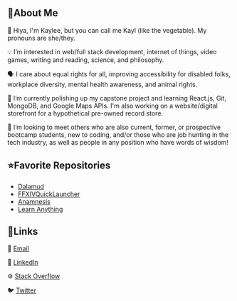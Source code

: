 ## 📍About Me
🥬 Hiya, I'm Kaylee, but you can call me Kayl (like the vegetable). My pronouns are she/they.

💡 I’m interested in web/full stack development, internet of things, video games, writing and reading, science, and philosophy.

🗣️ I care about equal rights for all, improving accessibility for disabled folks, workplace diversity, mental health awareness, and animal rights.

🌱 I’m currently polishing up my capstone project and learning React.js, Git, MongoDB, and Google Maps APIs. I'm also working on a website/digital storefront for a hypothetical pre-owned record store.

💞 I’m looking to meet others who are also current, former, or prospective bootcamp students, new to coding, and/or those who are job hunting in the tech industry, as well as people in any position who have words of wisdom!

## ⭐Favorite Repositories
- [Dalamud](https://github.com/goatcorp/Dalamud)
- [FFXIVQuickLauncher](https://github.com/goatcorp/FFXIVQuickLauncher)
- [Anamnesis](https://github.com/imchillin/Anamnesis)
- [Learn Anything](https://github.com/learn-anything/learn-anything)


## 🔗Links
📧 [Email](mailto:mailto:guisekayl@gmail.com?bcc=kaylee.guise@gmail.com)

💼 [LinkedIn](https://www.linkedin.com/in/kayleeguise/)

⚙️ [Stack Overflow](https://stackoverflow.com/users/19803805/dis-guisekaylee)

🐦 [Twitter](https://twitter.com/KaylDev)

<!---
dis-guisekaylee/dis-guisekaylee is a ✨ special ✨ repository because its `README.md` (this file) appears on your GitHub profile.
You can click the Preview link to take a look at your changes.
--->
